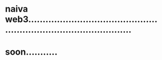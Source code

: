 # naiva web3.........................................................................................
# soon...........
